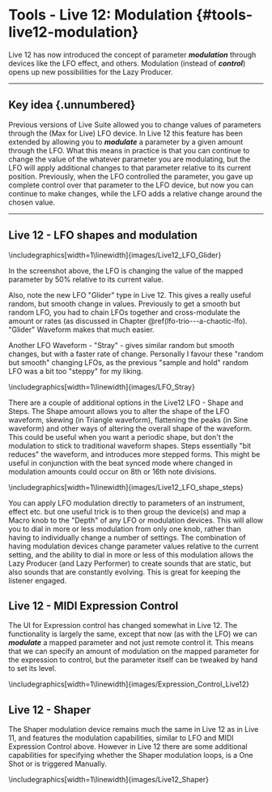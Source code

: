 # Tools - Live 12: Modulation {#tools-live12-modulation}

Live 12 has now introduced the concept of parameter ***modulation*** through
devices like the LFO effect, and others. Modulation (instead of ***control***)
opens up new possibilities for the Lazy Producer.

------------------------------------------------------------------------

## Key idea {.unnumbered}

Previous versions of Live Suite allowed you to change values of parameters
through the (Max for Live) LFO device. In Live 12 this feature has been extended
by allowing you to ***modulate*** a parameter by a given amount through the LFO.
What this means in practice is that you can continue to change the value of the
whatever parameter you are modulating, but the LFO will apply additional changes
to that parameter relative to its current position. Previously, when the LFO
controlled the parameter, you gave up complete control over that parameter to
the LFO device, but now you can continue to make changes, while the LFO adds a
relative change around the chosen value.

------------------------------------------------------------------------



## Live 12 - LFO shapes and modulation


\includegraphics[width=1\linewidth]{images/Live12_LFO_Glider} 

In the screenshot above, the LFO is changing the value of the mapped parameter
by 50% relative to its current value.

Also, note the new LFO "Glider" type in Live 12. This gives a really useful
random, but smooth change in values. Previously to get a smooth but random LFO,
you had to chain LFOs together and cross-modulate the amount or rates (as
discussed in Chapter \@ref(lfo-trio---a-chaotic-lfo). "Glider" Waveform makes
that much easier.

Another LFO Waveform - "Stray" - gives similar random but smooth changes, but
with a faster rate of change. Personally I favour these "random but smooth"
changing LFOs, as the previous "sample and hold" random LFO was a bit too
"steppy" for my liking.


\includegraphics[width=1\linewidth]{images/LFO_Stray} 

There are a couple of additional options in the Live12 LFO - Shape and Steps.
The Shape amount allows you to alter the shape of the LFO waveform, skewing (in
Triangle waveform), flattening the peaks (in Sine waveform) and other ways of
altering the overall shape of the waveform. This could be useful when you want a
periodic shape, but don't the modulation to stick to traditional waveform
shapes. Steps essentially "bit reduces" the waveform, and introduces more
stepped forms. This might be useful in conjunction with the beat synced mode
where changed in modulation amounts could occur on 8th or 16th note divisions.


\includegraphics[width=1\linewidth]{images/Live12_LFO_shape_steps} 

You can apply LFO modulation directly to parameters of an instrument, effect
etc. but one useful trick is to then group the device(s) and map a Macro knob to
the "Depth" of any LFO or modulation devices. This will allow you to dial in
more or less modulation from only one knob, rather than having to individually
change a number of settings. The combination of having modulation devices change
parameter values relative to the current setting, and the ability to dial in
more or less of this modulation allows the Lazy Producer (and Lazy Performer) to
create sounds that are static, but also sounds that are constantly evolving.
This is great for keeping the listener engaged.

## Live 12 - MIDI Expression Control

The UI for Expression control has changed somewhat in Live 12. The functionality
is largely the same, except that now (as with the LFO) we can ***modulate*** a
mapped parameter and not just remote control it. This means that we can specify
an amount of modulation on the mapped parameter for the expression to control,
but the parameter itself can be tweaked by hand to set its level.


\includegraphics[width=1\linewidth]{images/Expression_Control_Live12} 

## Live 12 - Shaper

The Shaper modulation device remains much the same in Live 12 as in Live 11, and
features the modulation capabilities, similar to LFO and MIDI Expression Control
above. However in Live 12 there are some additional capabilities for specifying
whether the Shaper modulation loops, is a One Shot or is triggered Manually.


\includegraphics[width=1\linewidth]{images/Live12_Shaper} 
